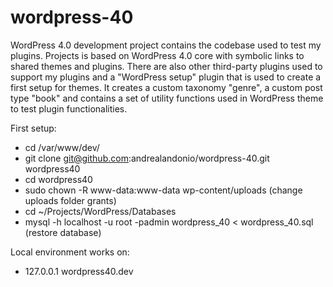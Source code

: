 # wordpress-40
WordPress 4.0 development project contains the codebase used to test my plugins. Projects is based on WordPress 4.0 core with symbolic links to shared themes and plugins. There are also other third-party plugins used to support my plugins and a "WordPress setup" plugin that is used to create a first setup for themes. It creates a custom taxonomy "genre", a custom post type "book" and contains a set of utility functions used in WordPress theme to test plugin functionalities.

First setup:
* cd /var/www/dev/
* git clone git@github.com:andrealandonio/wordpress-40.git wordpress40
* cd wordpress40
* sudo chown -R www-data:www-data wp-content/uploads (change uploads folder grants)
* cd ~/Projects/WordPress/Databases
* mysql -h localhost -u root -padmin wordpress_40 < wordpress_40.sql (restore database)

Local environment works on:
* 127.0.0.1   wordpress40.dev
